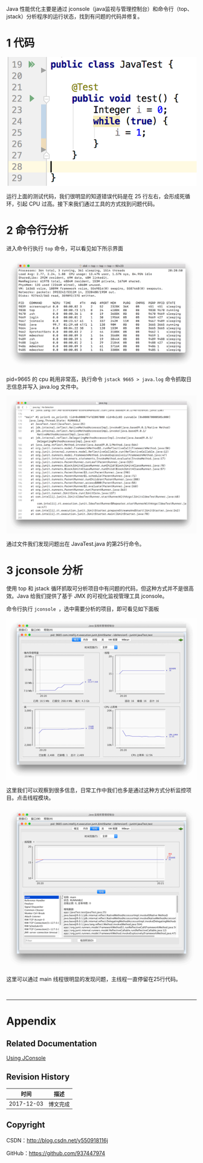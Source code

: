 Java 性能优化主要是通过 jconsole（java监视与管理控制台）和命令行（top、jstack）分析程序的运行状态，找到有问题的代码并修复。

# 1 代码

![](https://raw.githubusercontent.com/937447974/Blog/master/Resources/2017120301.png)

运行上面的测试代码，我们很明显的知道错误代码是在 25 行左右，会形成死循环，引起 CPU 过高。接下来我们通过工具的方式找到问题代码。

# 2 命令行分析

进入命令行执行 `top` 命令，可以看见如下所示界面

![](https://raw.githubusercontent.com/937447974/Blog/master/Resources/2017120302.png)

pid=9665 的 cpu 耗用非常高，执行命令 `jstack 9665 > java.log` 命令抓取日志信息并写入 java.log 文件中。

![](https://raw.githubusercontent.com/937447974/Blog/master/Resources/2017120305.png)

通过文件我们发现问题出在 JavaTest.java 的第25行命令。

# 3 jconsole 分析

使用 top 和 jstack 循环抓取可分析项目中有问题的代码，但这种方式并不是很高效。Java 给我们提供了基于 JMX 的可视化监视管理工具 jconsole。

命令行执行 `jconsole `，选中需要分析的项目，即可看见如下面板

![](https://raw.githubusercontent.com/937447974/Blog/master/Resources/2017120303.png)

这里我们可以观察到很多信息，日常工作中我们也多是通过这种方式分析监控项目。点击线程模块。

![](https://raw.githubusercontent.com/937447974/Blog/master/Resources/2017120304.png)

这里可以通过 main 线程很明显的发现问题，主线程一直停留在25行代码。

&#160;

----------

# Appendix

## Related Documentation

[Using JConsole](https://docs.oracle.com/javase/9/management/using-jconsole.htm#JSMGM-GUID-77416B38-7F15-4E35-B3D1-34BFD88350B5)

## Revision History

| 时间 | 描述 |
| ---- | ---- |
| 2017-12-03 | 博文完成 |

## Copyright

CSDN：http://blog.csdn.net/y550918116j

GitHub：https://github.com/937447974